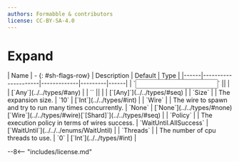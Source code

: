 ```yaml
---
authors: Formabble & contributors
license: CC-BY-SA-4.0
---
```



# Expand

<div class="sh-parameters" markdown="1">
| Name | - {: #sh-flags-row} | Description | Default | Type |
|------|---------------------|-------------|---------|------|
| `<input>` || | | [`Any`](../../types/#any) |
| `<output>` || | | [`[Any]`](../../types/#seq) |
| `Size` |  | The expansion size. | `10` | [`Int`](../../types/#int) |
| `Wire` |  | The wire to spawn and try to run many times concurrently. | `None` | [`None`](../../types/#none)[`Wire`](../../types/#wire)[`[Shard]`](../../types/#seq) |
| `Policy` |  | The execution policy in terms of wires success. | `WaitUntil.AllSuccess` | [`WaitUntil`](../../../enums/WaitUntil) |
| `Threads` |  | The number of cpu threads to use. | `0` | [`Int`](../../types/#int) |

</div>



--8<-- "includes/license.md"

